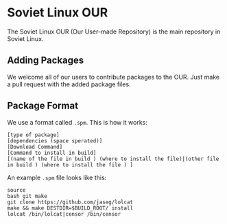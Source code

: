 Soviet Linux OUR
================

The Soviet Linux OUR (Our User-made Repository) is the main repository in Soviet Linux. 

Adding Packages
---------------

We welcome all of our users to contribute packages to the OUR. Just make a pull request with the added package files.

Package Format
--------------

We use a format called `.spm`. This is how it works:

```
[type of package]
[dependencies (space sperated)]
[Download Command]
[Command to install in build]
[(name of the file in build ) (where to install the file)|(other file in build ) (where to install the file ) ]
```

An example `.spm` file looks like this:

```
source
bash git make 
git clone https://github.com/jaseg/lolcat
make && make DESTDIR=$BUILD_ROOT/ install
lolcat /bin/lolcat|censor /bin/censor
```


